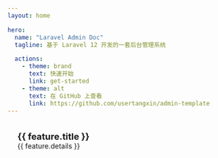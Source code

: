 ```yaml
---
layout: home

hero:
  name: "Laravel Admin Doc"
  tagline: 基于 Laravel 12 开发的一套后台管理系统

  actions:
    - theme: brand
      text: 快速开始
      link: get-started
    - theme: alt
      text: 在 GitHub 上查看
      link: https://github.com/usertangxin/admin-template
---
```


<script setup>
import { data as featuresData } from "./.vitepress/features.data.js"
</script>

<div class="custom-feature">
    <div class="custom-feature-item" v-for="feature in featuresData" :key="feature.title">
        <h3 class="custom-feature-title">{{ feature.title }}</h3>
        <p class="custom-feature-details">{{ feature.details }}</p>
    </div>
</div>

<style>
.custom-feature {
    display: grid;
    /* grid-template-columns: repeat(3, 1fr); */
    grid-gap: 20px;
}

.custom-feature-item {
    padding: 20px;
    border-radius: 8px;
    background-color: var(--vp-c-bg-soft);
    cursor: pointer;
}

.custom-feature .custom-feature-title {
    font-size: 18px;
    font-weight: bold;
    margin: 0;
}

.custom-feature .custom-feature-details {
    font-size: 14px;
    margin: 0;
}
</style>